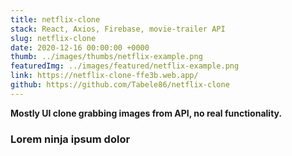 ```yaml
---
title: netflix-clone
stack: React, Axios, Firebase, movie-trailer API
slug: netflix-clone
date: 2020-12-16 00:00:00 +0000
thumb: ../images/thumbs/netflix-example.png
featuredImg: ../images/featured/netflix-example.png
link: https://netflix-clone-ffe3b.web.app/
github: https://github.com/Tabele86/netflix-clone
---
```

**Mostly UI clone grabbing images from API, no real functionality.**

### Lorem ninja ipsum dolor
